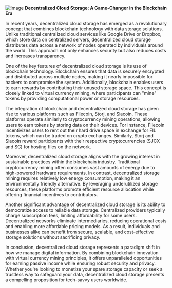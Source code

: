 
![Image](https://github.com/user-attachments/assets/31692037-0104-4703-abd1-696b6a7dd41b)
**Decentralized Cloud Storage: A Game-Changer in the Blockchain Era**

In recent years, decentralized cloud storage has emerged as a revolutionary concept that combines blockchain technology with data storage solutions. Unlike traditional centralized cloud services like Google Drive or Dropbox, which store data on centralized servers, decentralized cloud storage distributes data across a network of nodes operated by individuals around the world. This approach not only enhances security but also reduces costs and increases transparency.

One of the key features of decentralized cloud storage is its use of blockchain technology. Blockchain ensures that data is securely encrypted and distributed across multiple nodes, making it nearly impossible for hackers to compromise the system. Additionally, blockchain enables users to earn rewards by contributing their unused storage space. This concept is closely linked to virtual currency mining, where participants can "mine" tokens by providing computational power or storage resources.

The integration of blockchain and decentralized cloud storage has given rise to various platforms such as Filecoin, Storj, and Siacoin. These platforms operate similarly to cryptocurrency mining operations, allowing users to earn tokens by storing data on their devices. For instance, Filecoin incentivizes users to rent out their hard drive space in exchange for FIL tokens, which can be traded on crypto exchanges. Similarly, Storj and Siacoin reward participants with their respective cryptocurrencies (SJCX and SC) for hosting files on the network.

Moreover, decentralized cloud storage aligns with the growing interest in sustainable practices within the blockchain industry. Traditional cryptocurrency mining often consumes vast amounts of energy due to high-powered hardware requirements. In contrast, decentralized storage mining requires relatively low energy consumption, making it an environmentally friendly alternative. By leveraging underutilized storage resources, these platforms promote efficient resource allocation while offering financial incentives to contributors.

Another significant advantage of decentralized cloud storage is its ability to democratize access to reliable data storage. Centralized providers typically charge subscription fees, limiting affordability for some users. Decentralized networks eliminate intermediaries, reducing operational costs and enabling more affordable pricing models. As a result, individuals and businesses alike can benefit from secure, scalable, and cost-effective storage solutions without sacrificing privacy.

In conclusion, decentralized cloud storage represents a paradigm shift in how we manage digital information. By combining blockchain innovation with virtual currency mining principles, it offers unparalleled opportunities for earning passive income while ensuring robust security and privacy. Whether you're looking to monetize your spare storage capacity or seek a trustless way to safeguard your data, decentralized cloud storage presents a compelling proposition for tech-savvy users worldwide.
